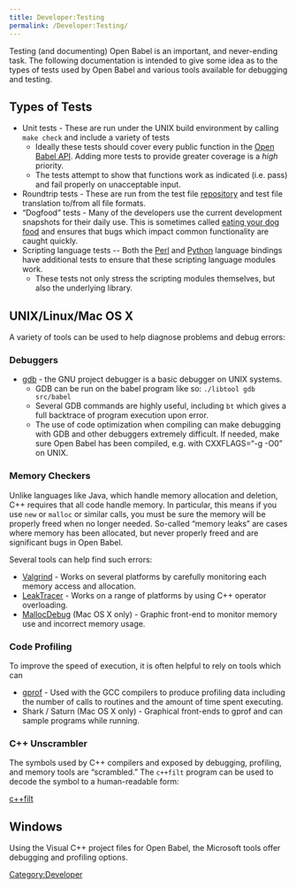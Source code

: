 ```yaml
---
title: Developer:Testing
permalink: /Developer:Testing/
---
```


Testing (and documenting) Open Babel is an important, and never-ending task. The following documentation is intended to give some idea as to the types of tests used by Open Babel and various tools available for debugging and testing.

Types of Tests
--------------

-   Unit tests - These are run under the UNIX build environment by calling `make check` and include a variety of tests
    -   Ideally these tests should cover every public function in the [Open Babel API](http://openbabel.sourceforge.net/api/). Adding more tests to provide greater coverage is a *high* priority.
    -   The tests attempt to show that functions work as indicated (i.e. pass) and fail properly on unacceptable input.
-   Roundtrip tests - These are run from the test file [repository](/repository "wikilink") and test file translation to/from all file formats.
-   “Dogfood” tests - Many of the developers use the current development snapshots for their daily use. This is sometimes called [eating your dog food](http://en.wikipedia.org/wiki/Eat_one%27s_own_dog_food) and ensures that bugs which impact common functionality are caught quickly.
-   Scripting language tests -- Both the [Perl](/Perl "wikilink") and [Python](/Python "wikilink") language bindings have additional tests to ensure that these scripting language modules work.
    -   These tests not only stress the scripting modules themselves, but also the underlying library.

UNIX/Linux/Mac OS X
-------------------

A variety of tools can be used to help diagnose problems and debug errors:

### Debuggers

-   [gdb](http://www.gnu.org/software/gdb/) - the GNU project debugger is a basic debugger on UNIX systems.
    -   GDB can be run on the babel program like so: `./libtool gdb src/babel`
    -   Several GDB commands are highly useful, including `bt` which gives a full backtrace of program execution upon error.
    -   The use of code optimization when compiling can make debugging with GDB and other debuggers extremely difficult. If needed, make sure Open Babel has been compiled, e.g. with CXXFLAGS=“-g -O0” on UNIX.

### Memory Checkers

Unlike languages like Java, which handle memory allocation and deletion, C++ requires that all code handle memory. In particular, this means if you use `new` or `malloc` or similar calls, you must be sure the memory will be properly freed when no longer needed. So-called “memory leaks” are cases where memory has been allocated, but never properly freed and are significant bugs in Open Babel.

Several tools can help find such errors:

-   [Valgrind](http://www.valgrind.org/) - Works on several platforms by carefully monitoring each memory access and allocation.
-   [LeakTracer](http://www.andreasen.org/LeakTracer/) - Works on a range of platforms by using C++ operator overloading.
-   [MallocDebug](http://developer.apple.com/documentation/Performance/Conceptual/ManagingMemory/Articles/FindingLeaks.html) (Mac OS X only) - Graphic front-end to monitor memory use and incorrect memory usage.

### Code Profiling

To improve the speed of execution, it is often helpful to rely on tools which can

-   [gprof](http://www.gnu.org/software/gprof/) - Used with the GCC compilers to produce profiling data including the number of calls to routines and the amount of time spent executing.
-   Shark / Saturn (Mac OS X only) - Graphical front-ends to gprof and can sample programs while running.

### C++ Unscrambler

The symbols used by C++ compilers and exposed by debugging, profiling, and memory tools are “scrambled.” The `c++filt` program can be used to decode the symbol to a human-readable form:

[c++filt](http://www.gnu.org/software/binutils/manual/html_chapter/binutils_9.html)

Windows
-------

Using the Visual C++ project files for Open Babel, the Microsoft tools offer debugging and profiling options.

[Category:Developer](/Category:Developer "wikilink")